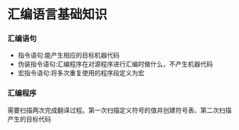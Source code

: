 # 汇编语言基础知识
### 汇编语句
- 指令语句:能产生相应的目标机器代码
- 伪装指令语句:汇编程序在对源程序进行汇编时做什么，不产生机器代码
- 宏指令语句:将多次重复使用的程序段定义为宏
### 汇编程序
需要扫描两次完成翻译过程。第一次扫描定义符号的值并创建符号表、第二次扫描产生的目标代码